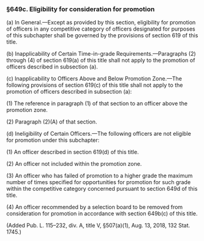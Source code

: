 ### §649c. Eligibility for consideration for promotion ###

(a) In General.—Except as provided by this section, eligibility for promotion of officers in any competitive category of officers designated for purposes of this subchapter shall be governed by the provisions of section 619 of this title.

(b) Inapplicability of Certain Time-in-grade Requirements.—Paragraphs (2) through (4) of section 619(a) of this title shall not apply to the promotion of officers described in subsection (a).

(c) Inapplicability to Officers Above and Below Promotion Zone.—The following provisions of section 619(c) of this title shall not apply to the promotion of officers described in subsection (a):

(1) The reference in paragraph (1) of that section to an officer above the promotion zone.

(2) Paragraph (2)(A) of that section.

(d) Ineligibility of Certain Officers.—The following officers are not eligible for promotion under this subchapter:

(1) An officer described in section 619(d) of this title.

(2) An officer not included within the promotion zone.

(3) An officer who has failed of promotion to a higher grade the maximum number of times specified for opportunities for promotion for such grade within the competitive category concerned pursuant to section 649d of this title.

(4) An officer recommended by a selection board to be removed from consideration for promotion in accordance with section 649b(c) of this title.

(Added Pub. L. 115–232, div. A, title V, §507(a)(1), Aug. 13, 2018, 132 Stat. 1745.)